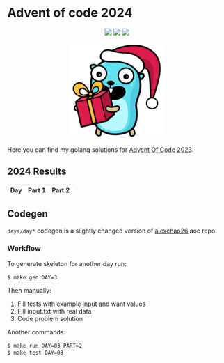 # Advent of code 2024

<div align="center">

![](https://img.shields.io/badge/day%20📅-23-blue) ![](https://img.shields.io/badge/stars%20⭐-34-yellow) ![](https://img.shields.io/badge/days%20completed-17-red)

<img src="./static/logo.svg" width="220" />

</div>

Here you can find my golang solutions for [Advent Of Code 2023](https://adventofcode.com).

<!--- advent_readme_stars table --->
## 2024 Results

| Day | Part 1 | Part 2 |
| :---: | :---: | :---: |
<!--- advent_readme_stars table --->

## Codegen

`days/day*` codegen is a slightly changed version of [alexchao26](https://github.com/alexchao26/advent-of-code-go) aoc repo.

### Workflow

To generate skeleton for another day run:

```console
$ make gen DAY=3
```

Then manually:
1. Fill tests with example input and want values
2. Fill input.txt with real data
3. Code problem solution

Another commands:

```console
$ make run DAY=03 PART=2
$ make test DAY=03
```
